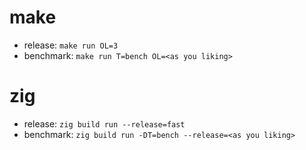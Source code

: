 # make
- release: `make run OL=3`
- benchmark: `make run T=bench OL=<as you liking>`

# zig
- release: `zig build run --release=fast`
- benchmark: `zig build run -DT=bench --release=<as you liking>`
